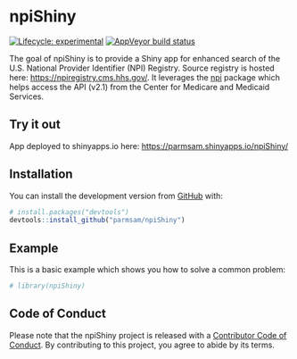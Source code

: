 
<!-- README.md is generated from README.Rmd. Please edit that file -->

# npiShiny

<!-- badges: start -->

[![Lifecycle:
experimental](https://img.shields.io/badge/lifecycle-experimental-orange.svg)](https://lifecycle.r-lib.org/articles/stages.html#experimental)
[![AppVeyor build
status](https://ci.appveyor.com/api/projects/status/github/parmsam/npiShiny?branch=main&svg=true)](https://ci.appveyor.com/project/parmsam/npiShiny)
<!-- badges: end -->

The goal of npiShiny is to provide a Shiny app for enhanced search of
the U.S. National Provider Identifier (NPI) Registry. Source registry is
hosted here: <https://npiregistry.cms.hhs.gov/>. It leverages the
[npi](https://github.com/frankfarach/npi) package which helps access the
API (v2.1) from the Center for Medicare and Medicaid Services.

## Try it out

App deployed to shinyapps.io here:
<https://parmsam.shinyapps.io/npiShiny/>

## Installation

<!-- You can install the released version of npiShiny from [CRAN](https://CRAN.R-project.org) with: -->
<!-- ``` r -->
<!-- install.packages("npiShiny") -->
<!-- ``` -->

You can install the development version from
[GitHub](https://github.com/) with:

``` r
# install.packages("devtools")
devtools::install_github("parmsam/npiShiny")
```

## Example

This is a basic example which shows you how to solve a common problem:

``` r
# library(npiShiny)
```

## Code of Conduct

Please note that the npiShiny project is released with a [Contributor
Code of
Conduct](https://contributor-covenant.org/version/2/0/CODE_OF_CONDUCT.html).
By contributing to this project, you agree to abide by its terms.
